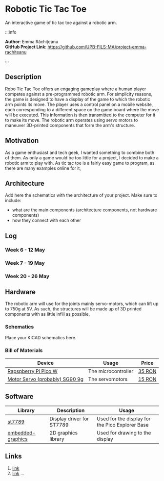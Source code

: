 # Robotic Tic Tac Toe
An interactive game of tic tac toe against a robotic arm.

:::info 

**Author**: Emma Răchițeanu \
**GitHub Project Link**: https://github.com/UPB-FILS-MA/project-emma-rachiteanu

:::

## Description

Robo Tic Tac Toe offers an engaging gameplay where a human player competes against a pre-programmed robotic arm. For simplicity reasons, the game is designed to have a display of the game to which the robotic arm points its move. The player uses a control panel on a mobile website, each corresponding to a different space on the game board where the move will be executed.
 This information is then transmitted to the computer for it to make its move. The robotic arm operates using servo motors to maneuver 3D-printed components that form the arm's structure.

## Motivation

As a game enthusiast and tech geek, I wanted something to combine both of them. As only a game would be too little for a project, I decided to make a robotic arm to play with. As tic tac toe is a fairly easy game to program, as there are many examples online for it, 

## Architecture 

Add here the schematics with the architecture of your project. Make sure to include:
 - what are the main components (architecture components, not hardware components)
 - how they connect with each other

## Log

<!-- write every week your progress here -->

### Week 6 - 12 May

### Week 7 - 19 May

### Week 20 - 26 May

## Hardware

The robotic arm will use for the joints mainly servo-motors, which can lift up to 750g at 5V. As such, the structures will be made up of 3D printed components with as little infill as possible.

### Schematics

Place your KiCAD schematics here.

### Bill of Materials

<!-- Fill out this table with all the hardware components that you might need.

The format is 
```
| [Device](link://to/device) | This is used ... | [price](link://to/store) |

```

-->

| Device | Usage | Price |
|--------|--------|-------|
| [Rapspberry Pi Pico W](https://www.raspberrypi.com/documentation/microcontrollers/raspberry-pi-pico.html) | The microcontroller | [35 RON](https://www.optimusdigital.ro/en/raspberry-pi-boards/12394-raspberry-pi-pico-w.html) |
| [Motor Servo (probably) SG90 9g](https://datasheetspdf.com/datasheet-pdf/791970/SG90.html) | The servomotors | [15 RON](https://www.emag.ro/servomotor-sg90-180-de-grade-ai0156-s297/pd/D33V1GMBM/) |



## Software

| Library | Description | Usage |
|---------|-------------|-------|
| [st7789](https://github.com/almindor/st7789) | Display driver for ST7789 | Used for the display for the Pico Explorer Base |
| [embedded-graphics](https://github.com/embedded-graphics/embedded-graphics) | 2D graphics library | Used for drawing to the display |

## Links

<!-- Add a few links that inspired you and that you think you will use for your project -->

1. [link](https://docs.sunfounder.com/projects/ultimate-sensor-kit/en/latest/components_basic/27-component_servo.html)
2. [link](https://github.com/Makerfabs/PICO_Merchanical_Hand_Driver)
...
